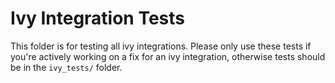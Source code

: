 # Ivy Integration Tests

This folder is for testing all ivy integrations. Please only use these tests if you're actively working on a fix for an ivy integration, otherwise tests should be in the `ivy_tests/` folder.
